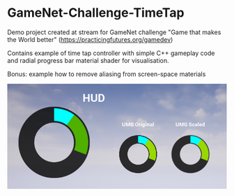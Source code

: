 # GameNet-Challenge-TimeTap

Demo project created at stream for GameNet challenge "Game that makes the World better" (https://practicingfutures.org/gamedev)

Contains example of time tap controller with simple C++ gameplay code and radial progress bar material shader for visualisation.

Bonus: example how to remove aliasing from screen-space materials

![SCREENSHOT](ue4-radial-progress-bar.png)
